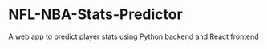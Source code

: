 # NFL-NBA-Stats-Predictor
A web app to predict player stats using Python backend and React frontend

